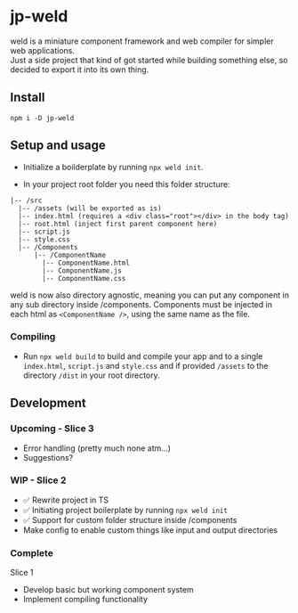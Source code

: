 # jp-weld

weld is a miniature component framework and web compiler for simpler web applications.  
Just a side project that kind of got started while building something else, so decided to export it into its own thing.

## Install

`npm i -D jp-weld`

## Setup and usage

- Initialize a boilderplate by running `npx weld init`.

- In your project root folder you need this folder structure:

```
|-- /src
  |-- /assets (will be exported as is)
  |-- index.html (requires a <div class="root"></div> in the body tag)
  |-- root.html (inject first parent component here)
  |-- script.js
  |-- style.css
  |-- /Components
      |-- /ComponentName
        |-- ComponentName.html
        |-- ComponentName.js
        |-- ComponentName.css
```

weld is now also directory agnostic, meaning you can put any component in any sub directory inside /components.
Components must be injected in each html as `<ComponentName />`, using the same name as the file.

### Compiling

- Run `npx weld build` to build and compile your app and to a single `index.html`, `script.js` and `style.css` and if provided `/assets` to the directory `/dist` in your root directory.

## Development

### Upcoming - Slice 3
- Error handling (pretty much none atm...)
- Suggestions?

### WIP - Slice 2

- ✅ Rewrite project in TS
- ✅ Initiating project boilerplate by running `npx weld init`
- ✅ Support for custom folder structure inside /components
- Make config to enable custom things like input and output directories

### Complete

Slice 1

- Develop basic but working component system
- Implement compiling functionality
